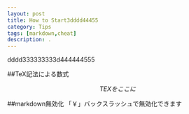 ```yaml
---
layout: post
title: How to Start3dddd44455
category: Tips
tags: [markdown,cheat]
description: .
---
```


dddd333333333d444444555


##TeX記法による数式
```math
TEXをここに
```

##markdown無効化
「￥」バックスラッシュで無効化できます
